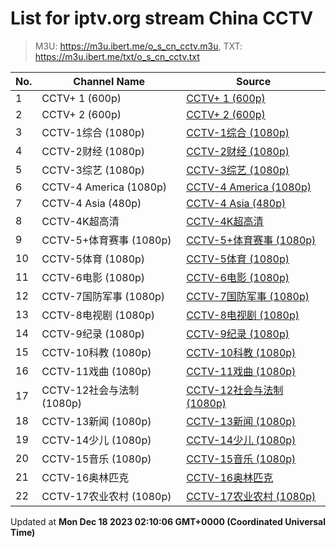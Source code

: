# List for **iptv.org stream China CCTV**

> M3U: <https://m3u.ibert.me/o_s_cn_cctv.m3u>, TXT: <https://m3u.ibert.me/txt/o_s_cn_cctv.txt>

| No.  | Channel Name | Source |
| --- | ------------ | --- |
| 1 | CCTV+ 1 (600p) | [CCTV+ 1 (600p)](https://cd-live-stream.news.cctvplus.com/live/smil:CHANNEL1.smil/playlist.m3u8) |
| 2 | CCTV+ 2 (600p) | [CCTV+ 2 (600p)](https://cd-live-stream.news.cctvplus.com/live/smil:CHANNEL2.smil/playlist.m3u8) |
| 3 | CCTV-1综合 (1080p) | [CCTV-1综合 (1080p)](http://183.196.25.171:808/hls/1/index.m3u8) |
| 4 | CCTV-2财经 (1080p) | [CCTV-2财经 (1080p)](http://183.196.25.171:808/hls/2/index.m3u8) |
| 5 | CCTV-3综艺 (1080p) | [CCTV-3综艺 (1080p)](http://183.196.25.171:808/hls/75/index.m3u8) |
| 6 | CCTV-4 America (1080p) | [CCTV-4 America (1080p)](https://global.cgtn.cicc.media.caton.cloud/master/cgtn-america.m3u8) |
| 7 | CCTV-4 Asia (480p) | [CCTV-4 Asia (480p)](http://210.210.155.37/qwr9ew/s/s19/index.m3u8) |
| 8 | CCTV-4K超高清 | [CCTV-4K超高清](https://live.goodiptv.club/api/cqyx.php?id=CCTV4K) |
| 9 | CCTV-5+体育赛事 (1080p) | [CCTV-5+体育赛事 (1080p)](https://live.goodiptv.club/api/cqyx.php?id=cctv5SportHD) |
| 10 | CCTV-5体育 (1080p) | [CCTV-5体育 (1080p)](http://1.85.0.62:808/hls/503/index.m3u8) |
| 11 | CCTV-6电影 (1080p) | [CCTV-6电影 (1080p)](http://1.85.0.62:808/hls/6/index.m3u8) |
| 12 | CCTV-7国防军事 (1080p) | [CCTV-7国防军事 (1080p)](http://183.196.25.171:808/hls/7/index.m3u8) |
| 13 | CCTV-8电视剧 (1080p) | [CCTV-8电视剧 (1080p)](http://183.196.25.171:808/hls/77/index.m3u8) |
| 14 | CCTV-9纪录 (1080p) | [CCTV-9纪录 (1080p)](http://183.196.25.171:808/hls/9/index.m3u8) |
| 15 | CCTV-10科教 (1080p) | [CCTV-10科教 (1080p)](http://183.196.25.171:808/hls/10/index.m3u8) |
| 16 | CCTV-11戏曲 (1080p) | [CCTV-11戏曲 (1080p)](http://183.196.25.171:808/hls/11/index.m3u8) |
| 17 | CCTV-12社会与法制 (1080p) | [CCTV-12社会与法制 (1080p)](http://183.196.25.171:808/hls/12/index.m3u8) |
| 18 | CCTV-13新闻 (1080p) | [CCTV-13新闻 (1080p)](http://183.196.25.171:808/hls/13/index.m3u8) |
| 19 | CCTV-14少儿 (1080p) | [CCTV-14少儿 (1080p)](http://183.196.25.171:808/hls/14/index.m3u8) |
| 20 | CCTV-15音乐 (1080p) | [CCTV-15音乐 (1080p)](http://183.196.25.171:808/hls/15/index.m3u8) |
| 21 | CCTV-16奥林匹克 | [CCTV-16奥林匹克](https://live.goodiptv.club/api/cqyx.php?id=CCTV16_4K) |
| 22 | CCTV-17农业农村 (1080p) | [CCTV-17农业农村 (1080p)](http://183.196.25.171:808/hls/93/index.m3u8) |

Updated at **Mon Dec 18 2023 02:10:06 GMT+0000 (Coordinated Universal Time)**
